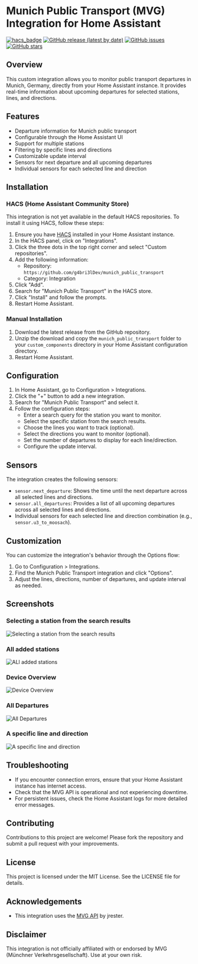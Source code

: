 # Munich Public Transport (MVG) Integration for Home Assistant

[![hacs_badge](https://img.shields.io/badge/HACS-Custom-41BDF5.svg?style=for-the-badge)](https://github.com/hacs/integration)
[![GitHub release (latest by date)](https://img.shields.io/github/v/release/g4bri3lDev/munich_public_transport?style=for-the-badge)](https://github.com/g4bri3lDev/munich_public_transport/releases)
[![GitHub issues](https://img.shields.io/github/issues/g4bri3lDev/munich_public_transport?style=for-the-badge)](https://github.com/g4bri3lDev/munich_public_transport/issues)
[![GitHub stars](https://img.shields.io/github/stars/g4bri3lDev/munich_public_transport?style=for-the-badge)](https://github.com/g4bri3lDev/munich_public_transport/stargazers)

## Overview

This custom integration allows you to monitor public transport departures in Munich, Germany, directly from your Home Assistant instance. It provides real-time information about upcoming departures for selected stations, lines, and directions.

## Features

- Departure information for Munich public transport
- Configurable through the Home Assistant UI
- Support for multiple stations
- Filtering by specific lines and directions
- Customizable update interval
- Sensors for next departure and all upcoming departures
- Individual sensors for each selected line and direction

## Installation

### HACS (Home Assistant Community Store)

This integration is not yet available in the default HACS repositories. To install it using HACS, follow these steps:

1. Ensure you have [HACS](https://hacs.xyz/) installed in your Home Assistant instance.
2. In the HACS panel, click on "Integrations".
3. Click the three dots in the top right corner and select "Custom repositories".
4. Add the following information:
   - Repository: `https://github.com/g4bri3lDev/munich_public_transport`
   - Category: Integration
5. Click "Add".
6. Search for "Munich Public Transport" in the HACS store.
7. Click "Install" and follow the prompts.
8. Restart Home Assistant.

### Manual Installation

1. Download the latest release from the GitHub repository.
2. Unzip the download and copy the `munich_public_transport` folder to your `custom_components` directory in your Home Assistant configuration directory.
3. Restart Home Assistant.

## Configuration

1. In Home Assistant, go to Configuration > Integrations.
2. Click the "+" button to add a new integration.
3. Search for "Munich Public Transport" and select it.
4. Follow the configuration steps:
    - Enter a search query for the station you want to monitor.
    - Select the specific station from the search results.
    - Choose the lines you want to track (optional).
    - Select the directions you want to monitor (optional).
    - Set the number of departures to display for each line/direction.
    - Configure the update interval.

## Sensors

The integration creates the following sensors:

- `sensor.next_departure`: Shows the time until the next departure across all selected lines and directions.
- `sensor.all_departures`: Provides a list of all upcoming departures across all selected lines and directions.
- Individual sensors for each selected line and direction combination (e.g., `sensor.u3_to_moosach`).

## Customization

You can customize the integration's behavior through the Options flow:

1. Go to Configuration > Integrations.
2. Find the Munich Public Transport integration and click "Options".
3. Adjust the lines, directions, number of departures, and update interval as needed.

## Screenshots
### Selecting a station from the search results
![Selecting a station from the search results](screenshots/select_station.png)
### All added stations
![ALl added stations](screenshots/entries.png)
### Device Overview
![Device Overview](screenshots/device_overview.png)
### All Departures
![All Departures](screenshots/all_departures.png)
### A specific line and direction
![A specific line and direction](screenshots/line.png)


## Troubleshooting

- If you encounter connection errors, ensure that your Home Assistant instance has internet access.
- Check that the MVG API is operational and not experiencing downtime.
- For persistent issues, check the Home Assistant logs for more detailed error messages.

## Contributing

Contributions to this project are welcome! Please fork the repository and submit a pull request with your improvements.

## License

This project is licensed under the MIT License. See the LICENSE file for details.

## Acknowledgements

- This integration uses the [MVG API](https://github.com/jrester/mvg) by jrester.

## Disclaimer

This integration is not officially affiliated with or endorsed by MVG (Münchner Verkehrsgesellschaft). Use at your own risk.